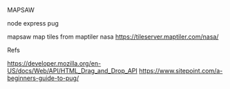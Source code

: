 MAPSAW

node express pug

mapsaw map tiles from maptiler nasa https://tileserver.maptiler.com/nasa/

Refs

https://developer.mozilla.org/en-US/docs/Web/API/HTML_Drag_and_Drop_API
https://www.sitepoint.com/a-beginners-guide-to-pug/
